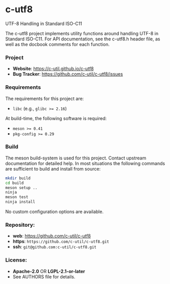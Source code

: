 c-utf8
======

UTF-8 Handling in Standard ISO-C11

The c-utf8 project implements utility functions around handling UTF-8 in
Standard ISO-C11. For API documentation, see the c-utf8.h header file, as well
as the docbook comments for each function.

### Project

 * **Website**: <https://c-util.github.io/c-utf8>
 * **Bug Tracker**: <https://github.com/c-util/c-utf8/issues>

### Requirements

The requirements for this project are:

 * `libc` (e.g., `glibc >= 2.16`)

At build-time, the following software is required:

 * `meson >= 0.41`
 * `pkg-config >= 0.29`

### Build

The meson build-system is used for this project. Contact upstream
documentation for detailed help. In most situations the following
commands are sufficient to build and install from source:

```sh
mkdir build
cd build
meson setup ..
ninja
meson test
ninja install
```

No custom configuration options are available.

### Repository:

 - **web**:   <https://github.com/c-util/c-utf8>
 - **https**: `https://github.com/c-util/c-utf8.git`
 - **ssh**:   `git@github.com:c-util/c-utf8.git`

### License:

 - **Apache-2.0** OR **LGPL-2.1-or-later**
 - See AUTHORS file for details.
